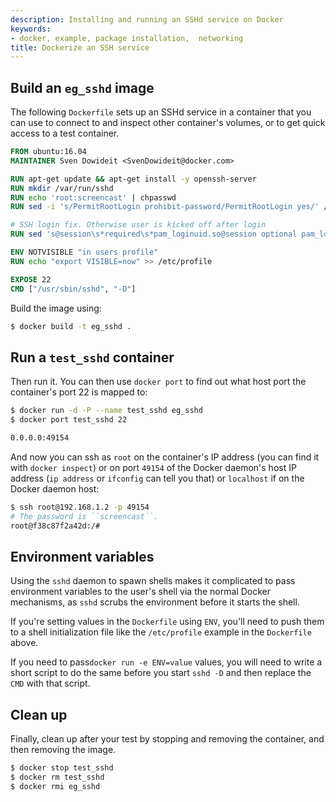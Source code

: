 ```yaml
---
description: Installing and running an SSHd service on Docker
keywords:
- docker, example, package installation,  networking
title: Dockerize an SSH service
---
```


## Build an `eg_sshd` image

The following `Dockerfile` sets up an SSHd service in a container that you
can use to connect to and inspect other container's volumes, or to get
quick access to a test container.

```Dockerfile
FROM ubuntu:16.04
MAINTAINER Sven Dowideit <SvenDowideit@docker.com>

RUN apt-get update && apt-get install -y openssh-server
RUN mkdir /var/run/sshd
RUN echo 'root:screencast' | chpasswd
RUN sed -i 's/PermitRootLogin prohibit-password/PermitRootLogin yes/' /etc/ssh/sshd_config

# SSH login fix. Otherwise user is kicked off after login
RUN sed 's@session\s*required\s*pam_loginuid.so@session optional pam_loginuid.so@g' -i /etc/pam.d/sshd

ENV NOTVISIBLE "in users profile"
RUN echo "export VISIBLE=now" >> /etc/profile

EXPOSE 22
CMD ["/usr/sbin/sshd", "-D"]
```

Build the image using:

```bash
$ docker build -t eg_sshd .
```
## Run a `test_sshd` container

Then run it. You can then use `docker port` to find out what host port
the container's port 22 is mapped to:

```bash
$ docker run -d -P --name test_sshd eg_sshd
$ docker port test_sshd 22

0.0.0.0:49154
```

And now you can ssh as `root` on the container's IP address (you can find it
with `docker inspect`) or on port `49154` of the Docker daemon's host IP address
(`ip address` or `ifconfig` can tell you that) or `localhost` if on the
Docker daemon host:

```bash
$ ssh root@192.168.1.2 -p 49154
# The password is ``screencast``.
root@f38c87f2a42d:/#
```

## Environment variables

Using the `sshd` daemon to spawn shells makes it complicated to pass environment
variables to the user's shell via the normal Docker mechanisms, as `sshd` scrubs
the environment before it starts the shell.

If you're setting values in the `Dockerfile` using `ENV`, you'll need to push them
to a shell initialization file like the `/etc/profile` example in the `Dockerfile`
above.

If you need to pass`docker run -e ENV=value` values, you will need to write a
short script to do the same before you start `sshd -D` and then replace the
`CMD` with that script.

## Clean up

Finally, clean up after your test by stopping and removing the
container, and then removing the image.

```bash
$ docker stop test_sshd
$ docker rm test_sshd
$ docker rmi eg_sshd
```
